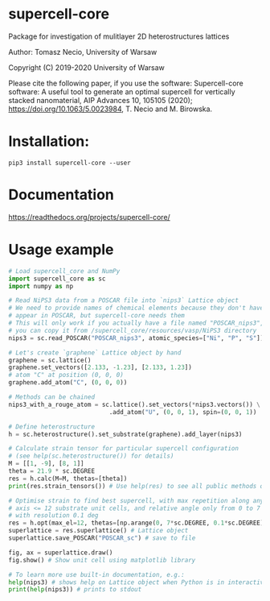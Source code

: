 # supercell-core
Package for investigation of mulitlayer 2D heterostructures lattices

Author: Tomasz Necio, University of Warsaw

Copyright (C) 2019-2020 University of Warsaw

Please cite the following paper, if you use the software: Supercell-core software: A useful tool to generate an optimal supercell for vertically stacked nanomaterial, AIP Advances 10, 105105 (2020); https://doi.org/10.1063/5.0023984, T. Necio and M. Birowska.

# Installation:
`pip3 install supercell-core --user`

# Documentation

https://readthedocs.org/projects/supercell-core/

# Usage example

```python
# Load supercell_core and NumPy
import supercell_core as sc
import numpy as np

# Read NiPS3 data from a POSCAR file into `nips3` Lattice object
# We need to provide names of chemical elements because they don't have to
# appear in POSCAR, but supercell-core needs them
# This will only work if you actually have a file named "POSCAR_nips3",
# you can copy it from /supercell_core/resources/vasp/NiPS3 directory
nips3 = sc.read_POSCAR("POSCAR_nips3", atomic_species=["Ni", "P", "S"])

# Let's create `graphene` Lattice object by hand
graphene = sc.lattice()
graphene.set_vectors([2.133, -1.23], [2.133, 1.23])
# atom "C" at position (0, 0, 0)
graphene.add_atom("C", (0, 0, 0))

# Methods can be chained
nips3_with_a_rouge_atom = sc.lattice().set_vectors(*nips3.vectors()) \
                            .add_atom("U", (0, 0, 1), spin=(0, 0, 1))

# Define heterostructure
h = sc.heterostructure().set_substrate(graphene).add_layer(nips3)

# Calculate strain tensor for particular supercell configuration
# (see help(sc.heterostructure()) for details)
M = [[1, -9], [8, 1]]
theta = 21.9 * sc.DEGREE
res = h.calc(M=M, thetas=[theta])
print(res.strain_tensors()) # Use help(res) to see all public methods of `Result`

# Optimise strain to find best supercell, with max repetition along any
# axis <= 12 substrate unit cells, and relative angle only from 0 to 7 degrees
# with resolution 0.1 deg
res = h.opt(max_el=12, thetas=[np.arange(0, 7*sc.DEGREE, 0.1*sc.DEGREE)])
superlattice = res.superlattice() # Lattice object
superlattice.save_POSCAR("POSCAR_sc") # save to file

fig, ax = superlattice.draw()
fig.show() # Show unit cell using matplotlib library

# To learn more use built-in documentation, e.g.:
help(nips3) # shows help on Lattice object when Python is in interactive mode (use 'q' to quit)
print(help(nips3)) # prints to stdout
```
